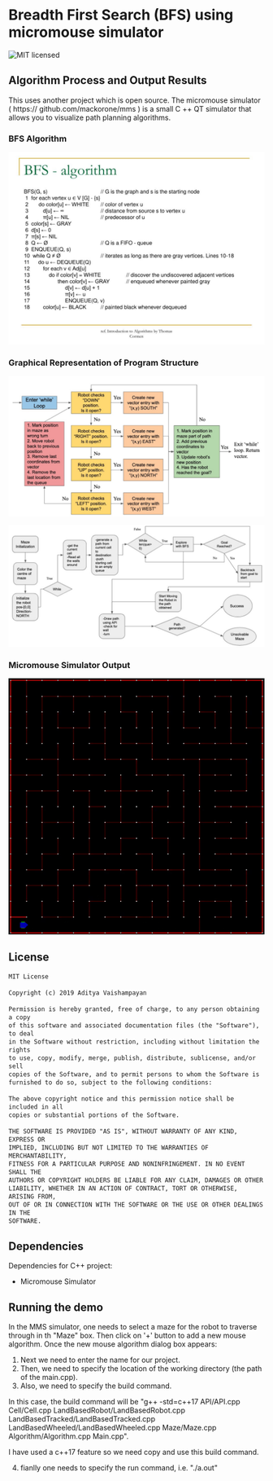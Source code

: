 # Breadth First Search (BFS) using micromouse simulator
![MIT licensed](https://img.shields.io/badge/license-MIT-blue.svg)

## Algorithm Process and Output Results

This uses another project which is open source.  The micromouse simulator (
https://
github.com/mackorone/mms
) is a small C
++
QT simulator that allows you to visualize path planning
algorithms.

### BFS Algorithm
![](Images/bfs-algorithm.jpg)

### Graphical Representation of Program Structure
![](Images/graphical_representation.png)

![](Images/control_flow.png)

### Micromouse Simulator Output
![](Images/demo.gif)

## License
```
MIT License

Copyright (c) 2019 Aditya Vaishampayan

Permission is hereby granted, free of charge, to any person obtaining a copy
of this software and associated documentation files (the "Software"), to deal
in the Software without restriction, including without limitation the rights
to use, copy, modify, merge, publish, distribute, sublicense, and/or sell
copies of the Software, and to permit persons to whom the Software is
furnished to do so, subject to the following conditions:

The above copyright notice and this permission notice shall be included in all
copies or substantial portions of the Software.

THE SOFTWARE IS PROVIDED "AS IS", WITHOUT WARRANTY OF ANY KIND, EXPRESS OR
IMPLIED, INCLUDING BUT NOT LIMITED TO THE WARRANTIES OF MERCHANTABILITY,
FITNESS FOR A PARTICULAR PURPOSE AND NONINFRINGEMENT. IN NO EVENT SHALL THE
AUTHORS OR COPYRIGHT HOLDERS BE LIABLE FOR ANY CLAIM, DAMAGES OR OTHER
LIABILITY, WHETHER IN AN ACTION OF CONTRACT, TORT OR OTHERWISE, ARISING FROM,
OUT OF OR IN CONNECTION WITH THE SOFTWARE OR THE USE OR OTHER DEALINGS IN THE
SOFTWARE.
```

## Dependencies
Dependencies for C++ project:

- Micromouse Simulator

## Running the demo

In the MMS simulator, one needs to select a maze for the robot to traverse through in th "Maze" box.
Then click on '+' button to add a new mouse algorithm. Once the new mouse algorithm dialog box appears:
1. Next we need to enter the name for our project.
2. Then, we need to specify the location of the working directory (the path of the main.cpp).
3. Also, we need to specify the build command.

In this case, the build command will be "g++ -std=c++17 API/API.cpp Cell/Cell.cpp LandBasedRobot/LandBasedRobot.cpp LandBasedTracked/LandBasedTracked.cpp LandBasedWheeled/LandBasedWheeled.cpp Maze/Maze.cpp Algorithm/Algorithm.cpp Main.cpp".

I have used a c++17 feature so we need copy and use this build command.

4. fianlly one needs to specify the run command, i.e. "./a.out"
